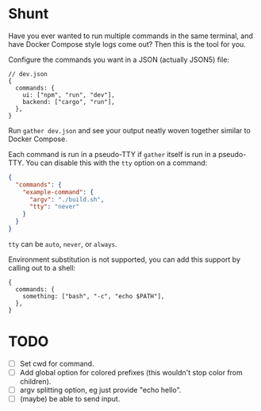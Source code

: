 # Shunt

Have you ever wanted to run multiple commands in the same terminal, and have
Docker Compose style logs come out? Then this is the tool for you.

Configure the commands you want in a JSON (actually JSON5) file:

```json5
// dev.json
{
  commands: {
    ui: ["npm", "run", "dev"],
    backend: ["cargo", "run"],
  },
}
```

Run `gather dev.json` and see your output neatly woven together similar to
Docker Compose.

Each command is run in a pseudo-TTY if `gather` itself is run in a pseudo-TTY.
You can disable this with the `tty` option on a command:

```json
{
  "commands": {
    "example-command": {
      "argv": "./build.sh",
      "tty": "never"
    }
  }
}
```

`tty` can be `auto`, `never`, or `always`.

Environment substitution is not supported, you can add this support by calling
out to a shell:

```json5
{
  commands: {
    something: ["bash", "-c", "echo $PATH"],
  },
}
```

# TODO

- [ ] Set cwd for command.
- [ ] Add global option for colored prefixes (this wouldn't stop color from
      children).
- [ ] argv splitting option, eg just provide "echo hello".
- [ ] (maybe) be able to send input.
